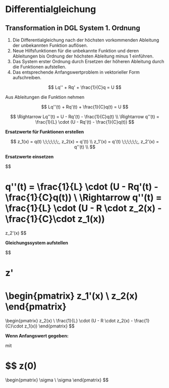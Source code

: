 # Differentialgleichung

## Transformation in DGL System 1. Ordnung


1. Die Differentialgleichung nach der höchsten vorkommenden Ableitung der unbekannten Funktion auflösen.
2. Neue Hilfsfunktionen für die unbekannte Funktion und deren Ableitungen bis Ordnung der höchsten Ableitung minus 1 einführen.
3. Das System erster Ordnung durch Ersetzen der höheren Ableitung durch die Funktionen aufstellen.
4. Das entsprechende Anfangswertproblem in vektorieller Form aufschreiben.

$$
Lq'' + Rq' + \frac{1}{C}q = U
$$

Aus Ableitungen die Funktion nehmen

$$
Lq''(t) + Rq'(t) + \frac{1}{C}q(t) = U
$$


$$
\Rightarrow
Lq''(t) = U - Rq'(t) - \frac{1}{C}q(t)
\\
\Rightarrow
q''(t) = \frac{1}{L} \cdot (U - Rq'(t) - \frac{1}{C}q(t))
$$


**Ersatzwerte für Funktionen erstellen**

$$
z_1(x) = q(t) \;\;\;\;\;\;, z_2(x) = q'(t) \\
z_1'(x) = q'(t) \;\;\;\;\;\;, z_2'(x) = q''(t) \\
$$

**Ersatzwerte einsetzen**

$$

q''(t) = \frac{1}{L} \cdot (U - Rq'(t) - \frac{1}{C}q(t))
\\
\Rightarrow
q''(t) 
= \frac{1}{L} \cdot (U - R \cdot z_2(x) - \frac{1}{C}\cdot z_1(x))
=
z_2'(x)
$$

**Gleichungssystem aufstellen**

$$

z'
=
\begin{pmatrix}
z_1'(x) \\
z_2(x)
\end{pmatrix}
=
\begin{pmatrix}
z_2(x) \\
\frac{1}{L} \cdot (U - R \cdot z_2(x) - \frac{1}{C}\cdot z_1(x))
\end{pmatrix}
$$


**Wenn Anfangswert gegeben:**

mit

$$
z(0)
=
\begin{pmatrix}
\sigma \\
\sigma
\end{pmatrix}
$$
